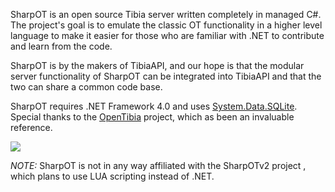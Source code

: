 SharpOT is an open source Tibia server written completely in managed C#. The project's goal is to emulate the classic OT functionality in a higher level language to make it easier for those who are familiar with .NET to contribute and learn from the code.

SharpOT is by the makers of TibiaAPI, and our hope is that the modular server functionality of SharpOT can be integrated into TibiaAPI and that the two can share a common code base.

SharpOT requires .NET Framework 4.0 and uses [System.Data.SQLite](http://sqlite.phxsoftware.com/). Special thanks to the [OpenTibia](http://sourceforge.net/projects/opentibia/) project, which as been an invaluable reference.

![](http://sharpot.googlecode.com/svn/wiki/img/welcome.png)

*NOTE:* SharpOT is not in any way affiliated with the SharpOTv2 project , which plans to use LUA scripting instead of .NET.
